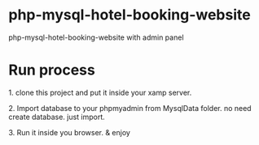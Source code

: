 # php-mysql-hotel-booking-website
php-mysql-hotel-booking-website with admin panel

# Run process

<p>1. clone this project and put it inside your xamp server.</p>
<p>2. Import database to your phpmyadmin from MysqlData folder. no need create database. just import.</p>
<p>3. Run it inside you browser. & enjoy</p>
